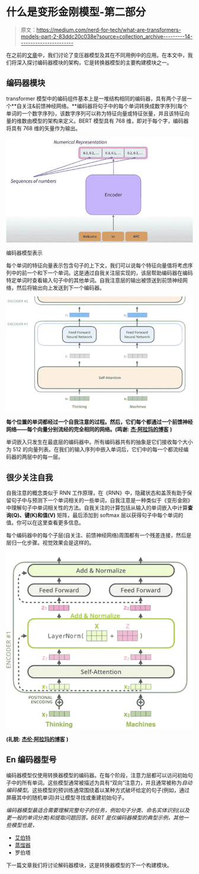 # 什么是变形金刚模型-第二部分

> 原文：<https://medium.com/nerd-for-tech/what-are-transformers-models-part-2-83ddc20c038e?source=collection_archive---------14----------------------->

在之前的[文章](/nerd-for-tech/what-are-transformers-models-part-1-cf7ec6e8b3e8)中，我们讨论了变压器模型及其在不同用例中的应用。在本文中，我们将深入探讨编码器模块的架构，它是转换器模型的主要构建模块之一。

## 编码器模块

transformer 模型中的编码组件基本上是一堆结构相同的编码器，具有两个子层一个**自关注&前馈神经网络。**编码器将句子中的每个单词转换成数字序列(每个单词的一个数字序列)，该数字序列可以称为特征向量或特征张量，并且该特征向量的维数由模型的架构来定义。BERT 模型具有 768 维，即对于每个字，编码器将具有 768 维的矢量作为输出。

![](img/653098b9e9ba5847b6f6fb65114765a8.png)

编码器模型表示

每个单词的特征向量表示包含句子的上下文，我们可以说每个特征向量值将考虑序列中的前一个和下一个单词。这是通过自我关注层实现的，该层帮助编码器在编码特定单词时查看输入句子中的其他单词。自我注意层的输出被馈送到前馈神经网络，然后将输出向上发送到下一个编码器。

![](img/d8ae88ee7b3c7243814c87d7f071395a.png)

**每个位置的单词都经过一个自我注意的过程。然后，它们每个都通过一个前馈神经网络——每个向量分别流经的完全相同的网络。(鸣谢:** [**杰·阿拉玛的博客**](http://jalammar.github.io/illustrated-transformer/) **)**

单词嵌入只发生在最底层的编码器中。所有编码器共有的抽象是它们接收每个大小为 512 的向量列表。在我们的输入序列中嵌入单词后，它们中的每一个都流经编码器的两层中的每一层。

## 很少关注自我

自我注意的概念类似于 RNN 工作原理，在《RNN》中，隐藏状态和盖茨有助于保留句子中与预测下一个单词相关的一些单词，自我注意是一种类似于《变形金刚》中理解句子中单词相关性的方法。自我关注的计算包括从输入的单词嵌入中计算**查询(Q)、键(K)和值(V)** 矩阵，最后添加到 softmax 层以获得句子中每个单词的值。你可以在这里查看更多信息。

每个编码器中的每个子层(自关注、前馈神经网络)周围都有一个残差连接，然后是层归一化步骤。视觉效果会是这样的。

![](img/2fbe8feee427cc2bfc9f61b9efadd530.png)

**(礼貌:** [**杰伦·阿拉玛的博客**](http://jalammar.github.io/illustrated-transformer/) **)**

## En 编码器型号

编码器模型仅使用转换器模型的编码器。在每个阶段，注意力层都可以访问初始句子中的所有单词。这些模型通常被描述为具有“双向”注意力，并且通常被称为*自动编码模型*。这些模型的预训练通常围绕着以某种方式破坏给定的句子(例如，通过屏蔽其中的随机单词)并让模型寻找或重建初始句子。

*编码器模型最适合需要理解完整句子的任务，例如句子分类、命名实体识别(以及更一般的单词分类)和提取问题回答。BERT 是仅编码器模型的典型示例，其他一些模型也是，*

*   [艾伯特](https://huggingface.co/transformers/model_doc/albert.html)
*   [蒸馏器](https://huggingface.co/transformers/model_doc/distilbert.html)
*   罗伯塔

下一篇文章我们将讨论解码器模块，这是转换器模型的下一个构建模块。